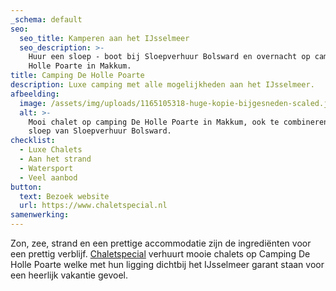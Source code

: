 ```yaml
---
_schema: default
seo:
  seo_title: Kamperen aan het IJsselmeer
  seo_description: >-
    Huur een sloep - boot bij Sloepverhuur Bolsward en overnacht op camping De
    Holle Poarte in Makkum.
title: Camping De Holle Poarte
description: Luxe camping met alle mogelijkheden aan het IJsselmeer.
afbeelding:
  image: /assets/img/uploads/1165105318-huge-kopie-bijgesneden-scaled.jpg
  alt: >-
    Mooi chalet op camping De Holle Poarte in Makkum, ook te combineren met een
    sloep van Sloepverhuur Bolsward.
checklist:
  - Luxe Chalets
  - Aan het strand
  - Watersport
  - Veel aanbod
button:
  text: Bezoek website
  url: https://www.chaletspecial.nl
samenwerking:
---
```


Zon, zee, strand en een prettige accommodatie zijn de ingrediënten voor een prettig verblijf. <a target="_blank" rel="noopener" href="https://www.chaletspecial.nl">Chaletspecial</a>&nbsp;verhuurt mooie chalets op Camping De Holle Poarte welke met hun ligging dichtbij het IJsselmeer garant staan voor een heerlijk vakantie gevoel.
